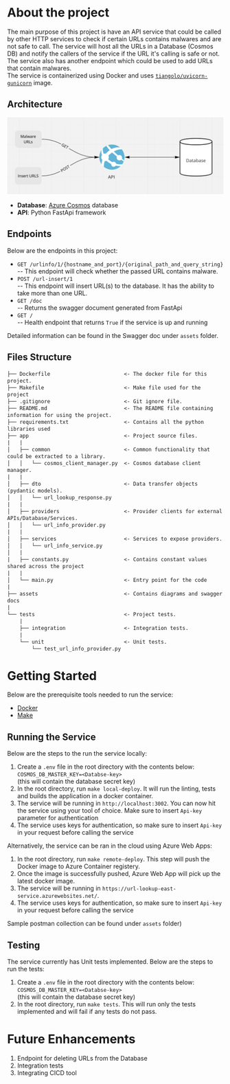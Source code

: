 # About the project
The main purpose of this project is have an API service that could be called by other HTTP services to check if certain URLs contains malwares and are not safe to call. The service will host all the URLs in a Database (Cosmos DB) and notify the callers of the service if the URL it's calling is safe or not. The service also has another endpoint which could be used to add URLs that contain malwares.  
The service is containerized using Docker and uses [`tiangolo/uvicorn-gunicorn`](https://hub.docker.com/r/tiangolo/uvicorn-gunicorn) image.

## Architecture 
![GitHub Logo](/assets/Architecture-diagram.png)


- **Database**: [Azure Cosmos](https://azure.microsoft.com/en-us/services/cosmos-db/) database
- **API**: Python FastApi framework 

## Endpoints 
Below are the endpoints in this project: 
- `GET /urlinfo/1/{hostname_and_port}/{original_path_and_query_string}`  
-- This endpoint will check whether the passed URL contains malware. 
- `POST /url-insert/1`  
-- This endpoint will insert URL(s) to the database. It has the ability to take more than one URL.  
- `GET /doc`  
-- Returns the swagger document generated from FastApi
- `GET /`  
-- Health endpoint that returns `True` if the service is up and running

Detailed information can be found in the Swagger doc under `assets` folder.   

## Files Structure 
```
├── Dockerfile                        <- The docker file for this project.
├── Makefile                          <- Make file used for the project
├── .gitignore                        <- Git ignore file.
├── README.md                         <- The README file containing information for using the project.
├── requirements.txt                  <- Contains all the python libraries used 
├── app                               <- Project source files.
|   |
│   ├── common                        <- Common functionality that could be extracted to a library.
│   │   └── cosmos_client_manager.py  <- Cosmos database client manager.  
|   |
│   ├── dto                           <- Data transfer objects (pydantic models).
│   │   └── url_lookup_response.py    
|   |
│   ├── providers                     <- Provider clients for external APIs/Database/Services.
│   │   └── url_info_provider.py      
|   |
│   ├── services                      <- Services to expose providers.
│   │   └── url_info_service.py
│   | 
|   ├── constants.py                  <- Contains constant values shared across the project
|   |
│   └── main.py                       <- Entry point for the code 
|
├── assets                            <- Contains diagrams and swagger docs
|   
└── tests                             <- Project tests.
    |
    ├── integration                   <- Integration tests.
    |
    └── unit                          <- Unit tests.
        └── test_url_info_provider.py
```


# Getting Started
Below are the prerequisite tools needed to run the service: 
* [Docker](https://docs.docker.com/get-docker/)
* [Make](https://www.gnu.org/software/make/)

## Running the Service 
Below are the steps to the run the service locally: 
1. Create a `.env` file in the root directory with the contents below:  
`COSMOS_DB_MASTER_KEY=<Databse-key>`  
(this will contain the database secret key)
2. In the root directory, run `make local-deploy`. It will run the linting, tests and builds the application in a docker container. 
3. The service will be running in `http://localhost:3002`. You can now hit the service using your tool of choice. Make sure to insert `Api-key` parameter for authentication 
4. The service uses keys for authentication, so make sure to insert `Api-key` in your request before calling  the service

Alternatively, the service can be ran in the cloud using Azure Web Apps: 
1. In the root directory, run `make remote-deploy`. This step will push the Docker image to Azure Container registery.
2. Once the image is successfully pushed, Azure Web App will pick up the latest docker image. 
3. The service will be running in `https://url-lookup-east-service.azurewebsites.net/`. 
4. The service uses keys for authentication, so make sure to insert `Api-key` in your request before calling  the service

Sample postman collection can be found under `assets` folder)

## Testing
The service currently has Unit tests implemented. Below are the steps to run the tests:
1. Create a `.env` file in the root directory with the contents below:  
`COSMOS_DB_MASTER_KEY=<Databse-key>`  
(this will contain the database secret key)
2. In the root directory, run `make tests`. This will run only the tests implemented and will fail if any tests do not pass. 


# Future Enhancements
1. Endpoint for deleting URLs from the Database 
2. Integration tests 
3. Integrating CICD tool